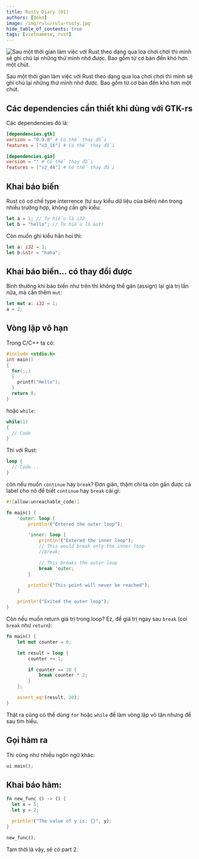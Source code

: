 ```yaml
---
title: Rusty Diary (01)
authors: [doko]
image: /img/rulu/rulu-rusty.jpg
hide_table_of_contents: true
tags: [vietnamese, rust]
---
```


![Sau một thời gian làm việc với Rust theo dạng qua loa chơi chơi thì mình sẽ ghi chú lại những thứ mình nhớ được. Bao gồm từ cơ bản đến khó hơn một chút.](https://i.ibb.co/FzDyL0g/rulu-rusty.jpg)

Sau một thời gian làm việc với Rust theo dạng qua loa chơi chơi thì mình sẽ ghi chú lại những thứ mình nhớ được. Bao gồm từ cơ bản đến khó hơn một chút.

<!--truncate-->

## Các dependencies cần thiết khi dùng với GTK-rs

Các dependencies đó là:

```toml
[dependencies.gtk]
version = "0.9.0" # Có thể thay đổi
features = ["v3_16"] # Có thể thay đổi

[dependencies.gio]
version = "" # Có thể thay đổi
features = ["v2_44"] # Có thể thay đổi
```

## Khai báo biến

Rust có cơ chế type interrence (tự suy kiểu dữ liệu của biến) nên trong nhiều trường hợp, không cần ghi kiểu:

```rust
let a = 1; // Tự hiểu là i32
let b = "hello"; // Tự hiểu là &str
```

Còn muốn ghi kiểu hẳn hoi thì:

```rust
let a: i32 = 1;
let b:&str = "haha";
```

## Khai báo biến... có thay đổi được

Bình thường khi báo biến như trên thì không thể gán (assign) lại giá trị lần nữa, mà cần thêm `mut`:

```rust {0}
let mut a: i32 = 1;
a = 2;
```

## Vòng lặp vô hạn

Trong C/C++ ta có:

```cpp
#include <stdio.h>
int main()
{
  for(;;)
  {
    printf("Hello");
  }
  return 0;
}
```

hoặc `while`:

```cpp
while(1)
{
  // Code
}
```

Thì với Rust:

```rust
loop {
  // Code...
}
```

còn nếu muốn `continue` hay `break`? Đơn giản, thậm chí ta còn gắn được cả label cho nó để biết `continue` hay `break` cái gì:

```rust
#![allow(unreachable_code)]

fn main() {
    'outer: loop {
        println!("Entered the outer loop");

        'inner: loop {
            println!("Entered the inner loop");
            // This would break only the inner loop
            //break;

            // This breaks the outer loop
            break 'outer;
        }

        println!("This point will never be reached");
    }

    println!("Exited the outer loop");
}
```

Còn nếu muốn return giá trị trong loop? Ez, để giá trị ngay sau `break` (coi `break` như `return`):

```rust
fn main() {
    let mut counter = 0;

    let result = loop {
        counter += 1;

        if counter == 10 {
            break counter * 2;
        }
    };

    assert_eq!(result, 20);
}
```

Thật ra cũng có thể dùng `for` hoặc `while` để làm vòng lặp vô tận nhưng để sau tìm hiểu.

## Gọi hàm ra

Thì cũng như nhiều ngôn ngữ khác:

```rust
ui.main();
```

## Khai báo hàm:

```rust
fn new_func () -> () {
  let x = 5;
  let y = 2;

  println!("The value of y is: {}", y);
}

new_func();
```

Tạm thời là vậy, sẽ có part 2.
